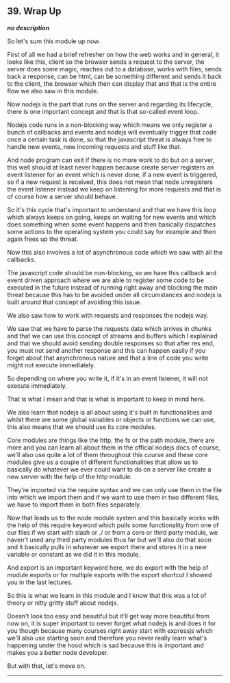 ## 39. Wrap Up

<strong><em>no description</em></strong>

So let's sum this module up now. 

First of all we had a brief refresher on how the web works and in general, it
looks like this, client so the browser sends a request to the server, the server
does some magic, reaches out to a database, works with files, sends back a
response, can be html, can be something different and sends it back to the
client, the browser which then can display that and that is the entire flow we
also saw in this module. 

Now nodejs is the part that runs on the server and regarding its lifecycle,
there is one important concept and that is that so-called event loop. 

Nodejs code runs in a non-blocking way which means we only register a bunch of
callbacks and events and nodejs will eventually trigger that code once a certain
task is done, so that the javascript threat is always free to handle new events,
new incoming requests and stuff like that. 

And node program can exit if there is no more work to do but on a server, this
well should at least never happen because create server registers an event
listener for an event which is never done, if a new event is triggered, so if a
new request is received, this does not mean that node unregisters the event
listener instead we keep on listening for more requests and that is of course
how a server should behave. 

So it's this cycle that's important to understand and that we have this loop
which always keeps on going, keeps on waiting for new events and which does
something when some event happens and then basically dispatches some actions to
the operating system you could say for example and then again frees up the
threat. 

Now this also involves a lot of asynchronous code which we saw with all the
callbacks. 

The javascript code should be non-blocking, so we have this callback and event
driven approach where we are able to register some code to be executed in the
future instead of running right away and blocking the main threat because this
has to be avoided under all circumstances and nodejs is built around that
concept of avoiding this issue. 

We also saw how to work with requests and responses the nodejs way. 

We saw that we have to parse the requests data which arrives in chunks and that
we can use this concept of streams and buffers which I explained and that we
should avoid sending double responses so that after res end, you must not send
another response and this can happen easily if you forget about that
asynchronous nature and that a line of code you write might not execute
immediately. 

So depending on where you write it, if it's in an event listener, it will not
execute immediately. 

That is what I mean and that is what is important to keep in mind here. 

We also learn that nodejs is all about using it's built in functionalities and
whilst there are some global variables or objects or functions we can use, this
also means that we should use its core modules. 

Core modules are things like the http, the fs or the path module, there are more
and you can learn all about them in the official nodejs docs of course, we'll
also use quite a lot of them throughout this course and these core modules give
us a couple of different functionalities that allow us to basically do whatever
we ever could want to do on a server like create a new server with the help of
the http module. 

They're imported via the require syntax and we can only use them in the file
into which we import them and if we want to use them in two different files, we
have to import them in both files separately. 

Now that leads us to the node module system and this basically works with the
help of this require keyword which pulls some functionality from one of our
files if we start with slash or ./ or from a core or third party module, we
haven't used any third party modules thus far but we'll also do that soon and it
basically pulls in whatever we export there and stores it in a new variable or
constant as we did it in this module. 

And export is an important keyword here, we do export with the help of
module.exports or for multiple exports with the export shortcut I showed you in
the last lectures. 

So this is what we learn in this module and I know that this was a lot of theory
or nitty gritty stuff about nodejs. 

Doesn't look too easy and beautiful but it'll get way more beautiful from now
on, it is super important to never forget what nodejs is and does it for you
though because many courses right away start with expressjs which we'll also use
starting soon and therefore you never really learn what's happening under the
hood which is sad because this is important and makes you a better node
developer. 

But with that, let's move on. 

---